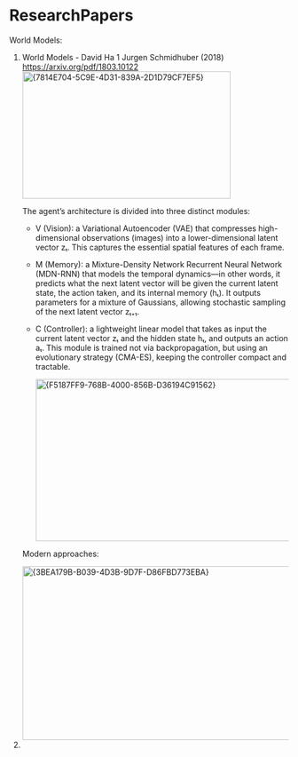 # ResearchPapers
World Models:
1) World Models - David Ha 1 Jurgen Schmidhuber (2018) https://arxiv.org/pdf/1803.10122
   <img width="375" height="229" alt="{7814E704-5C9E-4D31-839A-2D1D79CF7EF5}" src="https://github.com/user-attachments/assets/ed2580cd-09f0-4ad7-8720-f7b186b11ceb" />

   The agent’s architecture is divided into three distinct modules:
   * V (Vision): a Variational Autoencoder (VAE) that compresses high-dimensional observations (images) into a lower-dimensional latent vector zₜ. This captures the essential spatial features of each frame.
   * M (Memory): a Mixture-Density Network Recurrent Neural Network (MDN-RNN) that models the temporal dynamics—in other words, it predicts what the next latent vector will be given the current latent state, the action taken, and its internal memory (hₜ). It outputs parameters for a mixture of Gaussians, allowing stochastic sampling of the next latent vector zₜ₊₁.
   * C (Controller): a lightweight linear model that takes as input the current latent vector zₜ and the hidden state hₜ, and outputs an action aₜ. This module is trained not via backpropagation, but using an evolutionary strategy (CMA-ES), keeping the controller compact and tractable.
     
     <img width="804" height="292" alt="{F5187FF9-768B-4000-856B-D36194C91562}" src="https://github.com/user-attachments/assets/906b6e1e-ed1b-46f4-8d18-8cd14ad288e4" />

   Modern approaches:
   
   <img width="803" height="313" alt="{3BEA179B-B039-4D3B-9D7F-D86FBD773EBA}" src="https://github.com/user-attachments/assets/0db5e708-a1d3-4816-81cb-7c96cca9fa7e" />



3) 
